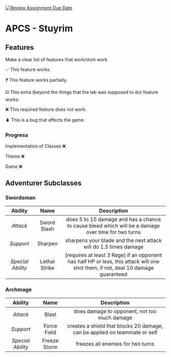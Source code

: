 [![Review Assignment Due Date](https://classroom.github.com/assets/deadline-readme-button-22041afd0340ce965d47ae6ef1cefeee28c7c493a6346c4f15d667ab976d596c.svg)](https://classroom.github.com/a/KprAwj1n)
# APCS - Stuyrim

## Features

Make a clear list of features that work/dont work

:white_check_mark: This feature works.

:question: This feature works partially.

:ballot_box_with_check: This extra (beyond the things that the lab was supposed to do) feature works.

:x: This required feature does not work.

:beetle: This is a bug that affects the game.

### Progress

Implementation of Classes :x:

Theme :x:

Game :x:

## Adventurer Subclasses

### Swordsman 
| Ability | Name | Description |
| :-----: | :-----: | :-----: |
| _Attack_ | Sword Slash | does 5 to 10 damage and has a chance to cause bleed which will be a damage over time for two turns|
| _Support_ | Sharpen | sharpens your blade and the next attack will do 1.5 times damage |
| _Special Ability_ | Lethal Strike | [requires at least 3 Rage] if an opponent has half HP or less, this attack will one shot them, if not, deal 10 damage guaranteed |

### Archmage
| Ability | Name | Description |
| :-----: | :-----: | :-----: |
| _Attack_ | Blast | does damage to opponent, not too much damage |
| _Support_ | Force Field | creates a shield that blocks 20 damage, can be applied on teammate or self |
| _Special Ability_ | Freeze Storm |freezes all enemies for two turns |

